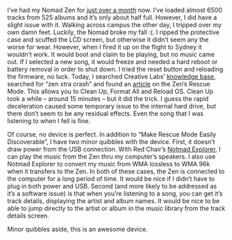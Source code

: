 I’ve had my Nomad Zen for [just over a
month](http://devhawk.net/2004/06/27/new-toy-2/)
now. I’ve loaded almost 6500 tracks from 525 albums and it’s only about
half full. However, I did have a slight issue with it. Walking across
campus the other day, I tripped over my own damn feet. Luckily, the
Nomad broke my fall :(. I ripped the protective case and scuffed the LCD
screen, but otherwise it didn’t seem any the worse for wear. However,
when I fired it up on the flight to Sydney it wouldn’t work. It would
boot and claim to be playing, but no music came out. If I selected a new
song, it would freeze and needed a hard reboot or battery removal in
order to shut down. I tried the reset button and reloading the firmware,
no luck. Today, I searched Creative Labs’ [knowledge
base](http://ask.americas.creative.com/SRVS/CGI-BIN/WEBCGI.EXE?New,Kb=creative_cli_us,U={B8F60310-DA4F-11D3-94F4-00500463020E},Company={CB344281-E2C7-4902-86F5-B8611142F879},d=1062520186265,VARSET=ws:http://us.creative.com/),
searched for “zen xtra crash” and found an
[article](http://dmzweb4.europe.creative.com/SRVS/CGI-BIN/WEBCGI.EXE/,/?St=799,E=0000000000020220752,K=2283,Sxi=0,Case=obj(10943),Kb=creative_cli_us)
on the Zen’s Rescue Mode. This allows you to Clean Up, Format All and
Reload OS. Clean Up took a while – around 15 minutes – but it did the
trick. I guess the rapid deceleration caused some temporary issue to the
internal hard drive, but there don’t seem to be any residual effects.
Even the song that I was listening to when I fell is fine.

Of course, no device is perfect. In addition to “Make Rescue Mode Easily
Discoverable”, I have two minor quibbles with the device. First, it
doesn’t draw power from the USB connection. With Red Chair’s [Notmad
Explorer](http://www.redchairsoftware.com/notmad/), I can play the music
from the Zen thru my computer’s speakers. I also use Notmad Explorer to
convert my music from WMA lossless to WMA 96k when it transfers to the
Zen. In both of these cases, the Zen is connected to the computer for a
long period of time. It would be nice if I didn’t have to plug in both
power and USB. Second (and more likely to be addressed as it’s a
software issue) is that when you’re listening to a song, you can get
it’s track details, displaying the artist and album names. It would be
nice to be able to jump directly to the artist or album in the music
library from the track details screen.

Minor quibbles aside, this is an awesome device.
